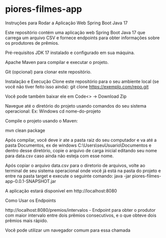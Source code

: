 # piores-filmes-app
Instruções para Rodar a Aplicação Web Spring Boot Java 17

Este repositório contém uma aplicação web Spring Boot Java 17 que carrega um arquivo CSV e fornece endpoints para obter informações sobre os produtores de prêmios.


Pré-requisitos
JDK 17 instalado e configurado em sua máquina.

Apache Maven para compilar e executar o projeto.

Git (opcional) para clonar este repositório.

Instalação e Execução
Clone este repositório para o seu ambiente local (se você não tiver feito isso ainda):
git clone https://exemplo.com/repo.git

Você pode também baixar ele em Code<> -> Download Zip

Navegue até o diretório do projeto usando comandos do seu sistema operacional:
Ex: Windows
cd nome-do-projeto

Compile o projeto usando o Maven:

mvn clean package


Após compilar, você deve ir ate a pasta raiz do seu computador e va até a pasta Documentos, ex de windows C:\Users\seuUsuario\Documentos e dentro desse diretório, copie o arquivo de carga inicial editando seu nome para data.csv caso ainda não esteja com esse nome.

Após copiar o arquivo data.csv para o diretorio de arquivos, volte ao terminal de seu sistema operacional onde você já está na pasta do projeto e entre na pasta target e execute o seguinte comando:
java -jar piores-filmes-app-0.0.1-SNAPSHOT.jar 


A aplicação estará disponível em http://localhost:8080


Como Usar os Endpoints

http://localhost:8080/premios/intervalos - Endpoint para obter o produtor com maior intervalo entre dois prêmios consecutivos, e o que
obteve dois prêmios mais rápido.

Você pode utilizar um navegador comum para essa chamada
